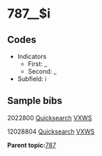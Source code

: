 # 787\_\_$i

## Codes

-   Indicators
    -   First: \_
    -   Second: \_
-   Subfield: i

## Sample bibs

2022800 [Quicksearch](https://search.library.yale.edu/catalog/2022800) [VXWS](http://prodorbis.library.yale.edu:7014/vxws/GetHoldingsService?bibId=2022800)

12028804 [Quicksearch](https://search.library.yale.edu/catalog/12028804) [VXWS](http://prodorbis.library.yale.edu:7014/vxws/GetHoldingsService?bibId=12028804)

**Parent topic:**[787](../../tags/787/787.md)

